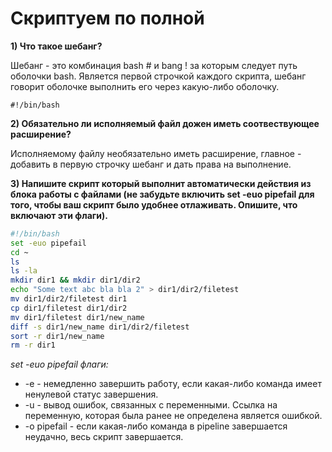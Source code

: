 # Скриптуем по полной
**1) Что такое шебанг?**

Шебанг - это комбинация bash # и bang ! за которым следует путь оболочки bash. Является первой строчкой каждого скрипта, шебанг говорит оболочке выполнить его через какую-либо оболочку.

```
#!/bin/bash
```

**2) Обязательно ли исполняемый файл дожен иметь соотвествующее расширение?**

Исполняемому файлу необязательно иметь расширение, главное - добавить в первую строчку шебанг и дать права на выполнение.

**3) Напишите скрипт который выполнит автоматически действия из блока работы с файлами (не забудьте включить set -euo pipefail для того, чтобы ваш скрипт было удобнее отлаживать. Опишите, что включают эти флаги).**

```sh
#!/bin/bash
set -euo pipefail
cd ~
ls
ls -la
mkdir dir1 && mkdir dir1/dir2
echo "Some text abc bla bla 2" > dir1/dir2/filetest
mv dir1/dir2/filetest dir1
cp dir1/filetest dir1/dir2
mv dir1/filetest dir1/new_name
diff -s dir1/new_name dir1/dir2/filetest
sort -r dir1/new_name
rm -r dir1
```

*set -euo pipefail флаги:*
- -e - немедленно завершить работу, если какая-либо команда имеет ненулевой статус завершения.
- -u - вывод ошибок, связанных с переменными. Ссылка на переменную, которая была ранее не определена является ошибкой.
- -o pipefail - если какая-либо команда в pipeline завершается неудачно, весь скрипт завершается.
